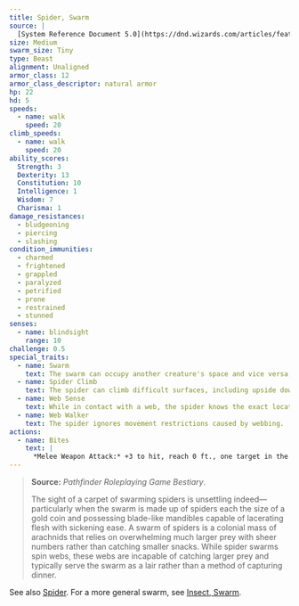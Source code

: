 ```yaml
---
title: Spider, Swarm
source: |
  [System Reference Document 5.0](https://dnd.wizards.com/articles/features/systems-reference-document-srd)
size: Medium
swarm_size: Tiny
type: Beast
alignment: Unaligned
armor_class: 12
armor_class_descriptor: natural armor
hp: 22
hd: 5
speeds:
  - name: walk
    speed: 20
climb_speeds:
  - name: walk
    speed: 20
ability_scores:
  Strength: 3
  Dexterity: 13
  Constitution: 10
  Intelligence: 1
  Wisdom: 7
  Charisma: 1
damage_resistances:
  - bludgeoning
  - piercing
  - slashing
condition_immunities:
  - charmed
  - frightened
  - grappled
  - paralyzed
  - petrified
  - prone
  - restrained
  - stunned
senses:
  - name: blindsight
    range: 10
challenge: 0.5
special_traits:
  - name: Swarm
    text: The swarm can occupy another creature's space and vice versa, and the swarm can move through any opening large enough for a size Tiny insect. The swarm can't regain hit points or gain temporary hit points.
  - name: Spider Climb
    text: The spider can climb difficult surfaces, including upside down on ceilings, without needing to make an ability check.
  - name: Web Sense
    text: While in contact with a web, the spider knows the exact location of any other creature in contact with the same web.
  - name: Web Walker
    text: The spider ignores movement restrictions caused by webbing.
actions:
  - name: Bites
    text: |
      *Melee Weapon Attack:* +3 to hit, reach 0 ft., one target in the swarm's space. *Hit:* 10 (4d4) piercing damage, or 5 (2d4) piercing damage if the swarm has half of its hit points or fewer.
---
```


> **Source:** *Pathfinder Roleplaying Game Bestiary*.
>
> The sight of a carpet of swarming spiders is unsettling indeed—particularly when the swarm is made up of spiders each the size of a gold coin and possessing blade-like mandibles capable of lacerating flesh with sickening ease. A swarm of spiders is a colonial mass of arachnids that relies on overwhelming much larger prey with sheer numbers rather than catching smaller snacks. While spider swarms spin webs, these webs are incapable of catching larger prey and typically serve the swarm as a lair rather than a method of capturing dinner.

See also [Spider](/monsters/spider/). For a more general swarm, see [Insect, Swarm](/monsters/insect-swarm/).
